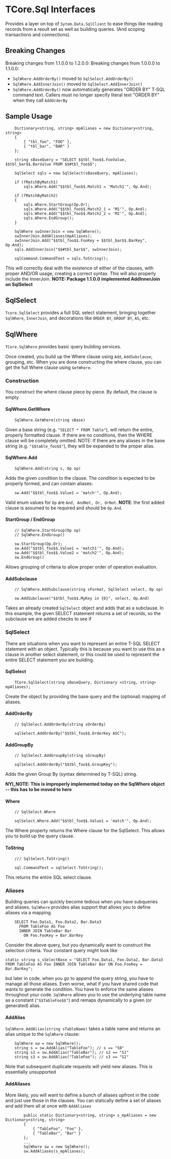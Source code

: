 # TCore.Sql Interfaces
Provides a layer on top of `Sytem.Data.SqlClient` to ease things like reading records from a result set as well as building queries. (And scoping transactions and connections).
## Breaking Changes
Breaking changes from 1.1.0.0 to 1.2.0.0:
<None>
Breaking changes from 1.0.0.0 to 1.1.0.0:
* `SqlWhere.AddOrderBy()` moved to `SqlSelect.AddOrderBy()`
* `SqlWhere.AddInnerJoin()` moved to `SqlSelect.AddInnerJoin()`
* `SqlWhere.AddOrderBy()` now automatically generates "ORDER BY" T-SQL command text. Callers must no longer specify literal text "ORDER BY" when they call `AddOrderBy`
## Sample Usage
```
	Dictionary<string, string> mpAliases = new Dictionary<string, string>
	{
		{ "tbl_foo", "FOO" },
		{ "tbl_bar", "BAR" }
	};

	string sBaseQuery = "SELECT $$tbl_foo$$.FooValue, $$tbl_bar$$.BarValue FROM $$#tbl_foo$$";
	
	SqlSelect sqls = new SqlSelect(sBaseQuery, mpAliases);

	if (fMatchByMatch1)
		sqls.Where.Add("$$tbl_foo$$.Match1 = 'Match1'", Op.And);
		
	if (fMatchByMatch2)
	{
		sqls.Where.StartGroup(Op.Or);
		sqls.Where.Add("$$tbl_foo$$.Match2_1 = 'M1'", Op.And);
		sqls.Where.Add("$$tbl_foo$$.Match2_2 = 'M2'", Op.And);
		sqls.Where.EndGroup();
	}
	
	SqlWhere swInnerJoin = new SqlWhere();
	swInnerJoin.AddAliases(mpAliases);
	swInnerJoin.Add("$$tbl_foo$$.FooKey = $$tbl_bar$$.BarKey", Op.And);
	sqls.AddInnerJoin("$$#tbl_bar$$", swInnerJoin);

	sqlCommand.CommandText = sqls.ToString();
```

This will correctly deal with the existence of either of the clauses, with proper AND/OR usage, creating a correct syntax. This will also properly include the InnerJoin. 
**NOTE: Package 1.1.0.0 implemented AddInnerJoin on SqlSelect**
## SqlSelect
`Tcore.SqlSelect` provides a full SQL select statement, bringing together `SqlWhere`, `InnerJoin`, and decorations like `ORDER BY`, `GROUP BY`, `AS`, etc.

## SqlWhere
`TCore.SqlWhere` provides basic query building services.

Once created, you build up the Where clause using `Add`, `AddSubclause`, grouping, etc. When you are done constructing the where clause, you can get the full Where clause using `GetWhere`.
### Construction
You construct the where clause piece by piece. By default, the clause is empty.
#### SqlWhere.GetWhere
```
	SqlWhere.GetWhere(string sBase)
```
Given a base string (e.g. `"SELECT * FROM Table"`),  will return the entire, properly formatted clause.
If there are no conditions, then the WHERE clause will be completely omitted. NOTE: If there are any aliases in the base string (e.g. `"$$table_foo$$"`), they will be expanded to the proper alias.
#### SqlWhere.Add
```
	SqlWhere.Add(string s, Op op)
```
Adds the given condition to the clause. The condition is expected to be properly formed, and can contain aliases:
```
	sw.Add("$$tbl_foo$$.Value1 = 'match'", Op.And);
```
Valid enum values for `Op` are `And, AndNot, Or, OrNot`. **NOTE**: the first added clause is assumed to be required and should be `Op.And`.
#### StartGroup / EndGroup
```
	// SqlWhere.StartGroup(Op op)
	// SqlWhere.EndGroup()

	sw.StartGroup(Op.Or);
	sw.Add("$$tbl_foo$$.Value1 = 'match1'", Op.And);
	sw.Add("$$tbl_foo$$.Value2 = 'match2'", Op.And);
	sw.EndGroup()
```
Allows grouping of criteria to allow proper order of operation evaluation.
#### AddSubclause
```
	// SqlWhere.AddSubclause(string sFormat, SqlSelect select, Op op)

	sw.AddSubclause("$$tbl_foo$$.MyKey in {0}", select, Op.And)
```
Takes an already created `SqlSelect` object and adds that as a subclause. In this example, the given SELECT statement returns a set of records, so the subclause we are added checks to see if 
### SqlSelect
There are situations when you want to represent an entire T-SQL SELECT statement with an object. Typically this is because you want to use this as a clause in another select statement, or this could be used to represent the entire SELECT statement you are building.
#### SqlSelect
```
	TCore.SqlSelect(string sBaseQuery, Dictionary <string, string> mpAliases);
```
Create the object by providing the base query and the (optional) mapping of aliases.
#### AddOrderBy
```
	// SqlSelect.AddOrderBy(string sOrderBy)

	sqlSelect.AddOrderBy("$$tbl_foo$$.OrderKey ASC");
```
#### AddGroupBy
```
	// SqlSelect.AddGroupBy(string sGroupBy)

	sqlSelect.AddOrderBy("$$tbl_foo$$.GroupKey");
```
Adds the given Group By (syntax determined by T-SQL) string.

**NYI_NOTE: This is improperly implemented today on the SqlWhere object -- this has to be moved to here**
#### Where
```
	// SqlSelect.Where

	sqlSelect.Where.Add("$$tbl_foo$$.Value1 = 'match'", Op.And);
```
The Where property returns the Where clause for the SqlSelect. This allows you to build up the query clause.
#### ToString
```
	/// SqlSelect.ToString()

	sql.CommandText = sqlSelect.ToString();
```
This returns the entire SQL select clause.

### Aliases
Building queries can quickly become tedious when you have subqueries and aliases. `SqlWhere` provides alias support that allows you to define aliases via a mapping.
```
	SELECT Foo.Data1, Foo.Data2, Bar.Data3
	  FROM TableFoo AS Foo
	  INNER JOIN TableBar Bar
	    ON Foo.FooKey = Bar.BarKey
```
Consider the above query, but you dynamically want to construct the selection criteria. Your constant query might look like
```
static string s_sSelectBase = "SELECT Foo.Data1, Foo.Data2, Bar.Data3 FROM TableFoo AS Foo INNER JOIN TableBar Bar ON Foo.FooKey = Bar.BarKey";
```
but later in code, when you go to append the query string, you have to manage all those aliases. Even worse, what if you have shared code that wants to generate the condition. You have to enforce the same aliases throughout your code.
`SqlWhere` allows you to use the underlying table name as a constant (`"$$TableFoo$$"`) and remaps dynamically to a given (or generated) alias.
#### AddAlias
`SqlWhere.AddAlias(string sTableName)` takes a table name and returns  an alias unique to the `SqlWhere` clause:
```
	SqlWhere sw = new SqlWhere();
	string s = sw.AddAlias("TableFoo"); // s == "S0"
	string s2 = sw.AddAlias("TableBar"); // s2 == "S1"
	string s3 = sw.AddAlias("TableFoo"); // s3 == "S2"
```
Note that subsequent duplicate requests will yield new aliases. This is essentially unsupported
#### AddAliases
More likely, you will want to define a bunch of aliases upfront in the code and just use those in the clauses. You can statically define a set of aliases and add them all at once with `AddAliases`
```
        public static Dictionary<string, string> s_mpAliases = new Dictionary<string, string>
        {
            { "TableFoo", "Foo" },
            { "TableBar", "Bar" }
        };
        ...
        SqlWhere sw = new SqlWhere();
        sw.AddAliases(s_mpAliases);
```

<!--stackedit_data:
eyJoaXN0b3J5IjpbLTY0NTAyNjYwMSwtMTU5NDIxNzI1M119
-->